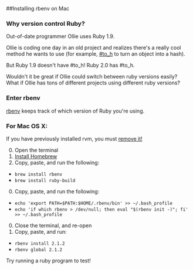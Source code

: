 ##Installing rbenv on Mac

### Why version control Ruby?

Out-of-date programmer Ollie uses Ruby 1.9.

Ollie is coding one day in an old project and realizes there's a really cool method he wants to use (for example, [#to_h][#to_h] to turn an object into a hash).

But Ruby 1.9 doesn't have #to_h!  Ruby 2.0 has #to_h.

Wouldn't it be great if Ollie could switch between ruby versions easily?  What if Ollie has tons of different projects using different ruby versions?

[#to_h]: http://ruby-doc.org/core-2.0.0/Struct.html#method-i-to_h

### Enter rbenv
[rbenv][rbenv] keeps track of which version of Ruby you're using.

[rbenv]: https://github.com/sstephenson/rbenv


### For Mac OS X:

If you have previously installed rvm, you must [remove it!][remove-rvm]

0. Open the terminal
0. [Install Homebrew](http://brew.sh)
0. Copy, paste, and run the following:
  - `brew install rbenv`
  - `brew install ruby-build`
0. Copy, paste, and run the following:
  - `echo 'export PATH=$PATH:$HOME/.rbenv/bin' >> ~/.bash_profile`
  - `echo 'if which rbenv > /dev/null; then eval "$(rbenv init -)"; fi' >> ~/.bash_profile`
0. Close the terminal, and re-open
0. Copy, paste, and run:
  - `rbenv install 2.1.2`
  - `rbenv global 2.1.2`

Try running a ruby program to test!

[remove-rvm]: ./remove_rvm.md
